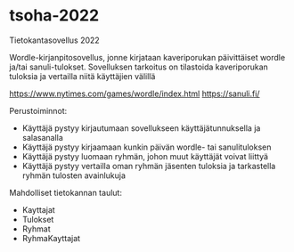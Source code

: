 # tsoha-2022
Tietokantasovellus 2022

Wordle-kirjanpitosovellus, jonne kirjataan kaveriporukan päivittäiset wordle ja/tai sanuli-tulokset. Sovelluksen tarkoitus on tilastoida kaveriporukan tuloksia ja vertailla niitä käyttäjien välillä

https://www.nytimes.com/games/wordle/index.html
https://sanuli.fi/

Perustoiminnot:
- Käyttäjä pystyy kirjautumaan sovellukseen käyttäjätunnuksella ja salasanalla
- Käyttäjä pystyy kirjaamaan kunkin päivän wordle- tai sanulituloksen
- Käyttäjä pystyy luomaan ryhmän, johon muut käyttäjät voivat liittyä
- Käyttäjä pystyy vertailla oman ryhmän jäsenten tuloksia ja tarkastella ryhmän tulosten avainlukuja


Mahdolliset tietokannan taulut:
- Kayttajat
- Tulokset
- Ryhmat
- RyhmaKayttajat

